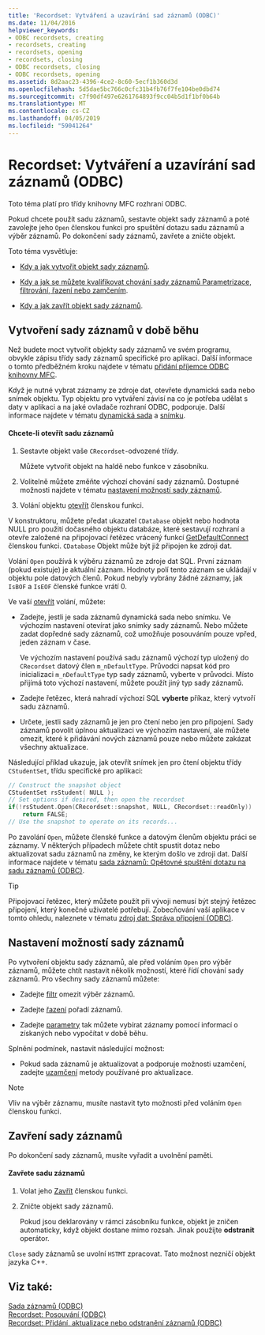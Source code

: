 ```yaml
---
title: 'Recordset: Vytváření a uzavírání sad záznamů (ODBC)'
ms.date: 11/04/2016
helpviewer_keywords:
- ODBC recordsets, creating
- recordsets, creating
- recordsets, opening
- recordsets, closing
- ODBC recordsets, closing
- ODBC recordsets, opening
ms.assetid: 8d2aac23-4396-4ce2-8c60-5ecf1b360d3d
ms.openlocfilehash: 5d5dae5bc766c0cfc31b4fb76f7fe104be0dbd74
ms.sourcegitcommit: c7f90df497e6261764893f9cc04b5d1f1bf0b64b
ms.translationtype: MT
ms.contentlocale: cs-CZ
ms.lasthandoff: 04/05/2019
ms.locfileid: "59041264"
---
```

# <a name="recordset-creating-and-closing-recordsets-odbc"></a>Recordset: Vytváření a uzavírání sad záznamů (ODBC)

Toto téma platí pro třídy knihovny MFC rozhraní ODBC.

Pokud chcete použít sadu záznamů, sestavte objekt sady záznamů a poté zavolejte jeho `Open` členskou funkci pro spuštění dotazu sadu záznamů a výběr záznamů. Po dokončení sady záznamů, zavřete a zničte objekt.

Toto téma vysvětluje:

- [Kdy a jak vytvořit objekt sady záznamů](#_core_creating_recordsets_at_run_time).

- [Kdy a jak se můžete kvalifikovat chování sady záznamů Parametrizace, filtrování, řazení nebo zamčením](#_core_setting_recordset_options).

- [Kdy a jak zavřít objekt sady záznamů](#_core_closing_a_recordset).

##  <a name="_core_creating_recordsets_at_run_time"></a> Vytvoření sady záznamů v době běhu

Než budete moct vytvořit objekty sady záznamů ve svém programu, obvykle zápisu třídy sady záznamů specifické pro aplikaci. Další informace o tomto předběžném kroku najdete v tématu [přidání příjemce ODBC knihovny MFC](../../mfc/reference/adding-an-mfc-odbc-consumer.md).

Když je nutné vybrat záznamy ze zdroje dat, otevřete dynamická sada nebo snímek objektu. Typ objektu pro vytváření závisí na co je potřeba udělat s daty v aplikaci a na jaké ovladače rozhraní ODBC, podporuje. Další informace najdete v tématu [dynamická sada](../../data/odbc/dynaset.md) a [snímku](../../data/odbc/snapshot.md).

#### <a name="to-open-a-recordset"></a>Chcete-li otevřít sadu záznamů

1. Sestavte objekt vaše `CRecordset`-odvozené třídy.

   Můžete vytvořit objekt na haldě nebo funkce v zásobníku.

1. Volitelně můžete změňte výchozí chování sady záznamů. Dostupné možnosti najdete v tématu [nastavení možností sady záznamů](#_core_setting_recordset_options).

1. Volání objektu [otevřít](../../mfc/reference/crecordset-class.md#open) členskou funkci.

V konstruktoru, můžete předat ukazatel `CDatabase` objekt nebo hodnota NULL pro použití dočasného objektu databáze, které sestavují rozhraní a otevře založené na připojovací řetězec vrácený funkcí [GetDefaultConnect](../../mfc/reference/crecordset-class.md#getdefaultconnect) členskou funkci. `CDatabase` Objekt může být již připojen ke zdroji dat.

Volání `Open` používá k výběru záznamů ze zdroje dat SQL. První záznam (pokud existuje) je aktuální záznam. Hodnoty polí tento záznam se ukládají v objektu pole datových členů. Pokud nebyly vybrány žádné záznamy, jak `IsBOF` a `IsEOF` členské funkce vrátí 0.

Ve vaší [otevřít](../../mfc/reference/crecordset-class.md#open) volání, můžete:

- Zadejte, jestli je sada záznamů dynamická sada nebo snímku. Ve výchozím nastavení otevírat jako snímky sady záznamů. Nebo můžete zadat dopředné sady záznamů, což umožňuje posouváním pouze vpřed, jeden záznam v čase.

   Ve výchozím nastavení používá sadu záznamů výchozí typ uložený do `CRecordset` datový člen `m_nDefaultType`. Průvodci napsat kód pro inicializaci `m_nDefaultType` typ sady záznamů, vyberte v průvodci. Místo přijímá toto výchozí nastavení, můžete použít jiný typ sady záznamů.

- Zadejte řetězec, která nahradí výchozí SQL **vyberte** příkaz, který vytvoří sadu záznamů.

- Určete, jestli sady záznamů je jen pro čtení nebo jen pro připojení. Sady záznamů povolit úplnou aktualizaci ve výchozím nastavení, ale můžete omezit, které k přidávání nových záznamů pouze nebo můžete zakázat všechny aktualizace.

Následující příklad ukazuje, jak otevřít snímek jen pro čtení objektu třídy `CStudentSet`, třídu specifické pro aplikaci:

```cpp
// Construct the snapshot object
CStudentSet rsStudent( NULL );
// Set options if desired, then open the recordset
if(!rsStudent.Open(CRecordset::snapshot, NULL, CRecordset::readOnly))
    return FALSE;
// Use the snapshot to operate on its records...
```

Po zavolání `Open`, můžete členské funkce a datovým členům objektu práci se záznamy. V některých případech můžete chtít spustit dotaz nebo aktualizovat sadu záznamů na změny, ke kterým došlo ve zdroji dat. Další informace najdete v tématu [sada záznamů: Opětovné spuštění dotazu na sadu záznamů (ODBC)](../../data/odbc/recordset-requerying-a-recordset-odbc.md).

> [!TIP]
>  Připojovací řetězec, který můžete použít při vývoji nemusí být stejný řetězec připojení, který konečné uživatelé potřebují. Zobecňování vaší aplikace v tomto ohledu, naleznete v tématu [zdroj dat: Správa připojení (ODBC)](../../data/odbc/data-source-managing-connections-odbc.md).

##  <a name="_core_setting_recordset_options"></a> Nastavení možností sady záznamů

Po vytvoření objektu sady záznamů, ale před voláním `Open` pro výběr záznamů, můžete chtít nastavit několik možností, které řídí chování sady záznamů. Pro všechny sady záznamů můžete:

- Zadejte [filtr](../../data/odbc/recordset-filtering-records-odbc.md) omezit výběr záznamů.

- Zadejte [řazení](../../data/odbc/recordset-sorting-records-odbc.md) pořadí záznamů.

- Zadejte [parametry](../../data/odbc/recordset-parameterizing-a-recordset-odbc.md) tak můžete vybírat záznamy pomocí informací o získaných nebo vypočítat v době běhu.

Splnění podmínek, nastavit následující možnost:

- Pokud sada záznamů je aktualizovat a podporuje možnosti uzamčení, zadejte [uzamčení](../../data/odbc/recordset-locking-records-odbc.md) metody používané pro aktualizace.

> [!NOTE]
>  Vliv na výběr záznamu, musíte nastavit tyto možnosti před voláním `Open` členskou funkci.

##  <a name="_core_closing_a_recordset"></a> Zavření sady záznamů

Po dokončení sady záznamů, musíte vyřadit a uvolnění paměti.

#### <a name="to-close-a-recordset"></a>Zavřete sadu záznamů

1. Volat jeho [Zavřít](../../mfc/reference/crecordset-class.md#close) členskou funkci.

1. Zničte objekt sady záznamů.

   Pokud jsou deklarovány v rámci zásobníku funkce, objekt je zničen automaticky, když objekt dostane mimo rozsah. Jinak použijte **odstranit** operátor.

`Close` sady záznamů se uvolní `HSTMT` zpracovat. Tato možnost nezničí objekt jazyka C++.

## <a name="see-also"></a>Viz také:

[Sada záznamů (ODBC)](../../data/odbc/recordset-odbc.md)<br/>
[Recordset: Posouvání (ODBC)](../../data/odbc/recordset-scrolling-odbc.md)<br/>
[Recordset: Přidání, aktualizace nebo odstranění záznamů (ODBC)](../../data/odbc/recordset-adding-updating-and-deleting-records-odbc.md)